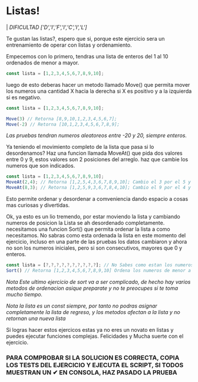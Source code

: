 # Listas!

| *DIFICULTAD ['D','I','F','I','C','I','L']*



Te gustan las listas?, espero que si, porque este ejercicio sera un entrenamiento de operar con listas y ordenamiento.

Empecemos con lo primero, tendras una lista de enteros del 1 al 10 ordenados de menor a mayor.

```js
const lista = [1,2,3,4,5,6,7,8,9,10];
```
luego de esto deberas hacer un metodo llamado Move() que permita mover los numeros una cantidad X hacia la derecha si X es positivo y a la izquierda si es negativo.

```js
const lista = [1,2,3,4,5,6,7,8,9,10];

Move(3) // Retorna [8,9,10,1,2,3,4,5,6,7];
Move(-2) // Retorna [10,1,2,3,4,5,6,7,8,9];
```
*Las pruebas tendran numeros aleatoreos entre -20 y 20, siempre enteros.*

Ya teniendo el movimiento completo de la lista que pasa si lo desordenamos?
Haz una funcion llamada MoveAt() que pida dos valores entre 0 y 9, estos valores son 2 posiciones del arreglo. haz que cambie los numeros que son indicados.

```js
const lista = [1,2,3,4,5,6,7,8,9,10];
MoveAt(2,4); // Retorna [1,2,5,4,3,6,7,8,9,10]; Cambio el 3 por el 5 y vicebersa.
MoveAt(8,3); // Retorna [1,2,5,9,3,6,7,8,4,10]; Cambio el 9 por el 4 y vicebersa.
```
Esto permite ordenar y desordenar a comveniencia dando espacio a cosas mas curiosas y divertidas.

Ok, ya esto es un lio tremendo, por estar moviendo la lista y cambiando numeros de posicion la Lista se ah desordenado completamente.
necesitamos una funcion Sort() que permita ordenar la lista a como necesitamos.
No sabras como esta ordenada la lista en este momento del ejercicio, incluso en una parte de las pruebas los datos cambiaron y ahora no son los numeros iniciales, pero si son consecutivos, mayores que 0 y enteros. 

```js
const lista = [?,?,?,?,?,?,?,?,?,?]; // No Sabes como estan los numeros en este momentos solo que son 10 numeros no repetidos y son consecutivos
Sort() // Retorna [1,2,3,4,5,6,7,8,9,10] Ordena los numeros de menor a mayor
```
*Nota Este ultimo ejercicio de sort va a ser complicado, de hecho hay varios metodos de ordenacion asique preparate y no te preocupes si te toma mucho tiempo.*

*Nota la lista es un const siempre, por tanto no podras asignar completamente la lista de regreso, y los metodos afectan a la lista y no retornan una nueva lista*

Si logras hacer estos ejercicos estas ya no eres un novato en listas y puedes ejecutar funciones complejas.
Felicidades y Mucha suerte con el ejercicio.

### **PARA COMPROBAR SI LA SOLUCION ES CORRECTA, COPIA LOS TESTS DEL EJERCICIO Y EJECUTA EL SCRIPT, SI TODOS MUESTRAN UN ✔ EN CONSOLA, HAZ PASADO LA PRUEBA**